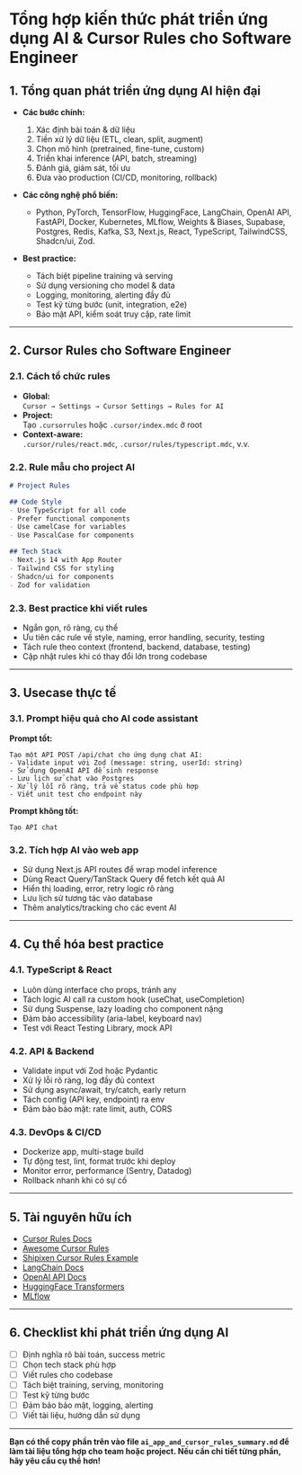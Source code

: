 # Tổng hợp kiến thức phát triển ứng dụng AI & Cursor Rules cho Software Engineer

## 1. Tổng quan phát triển ứng dụng AI hiện đại

- **Các bước chính:**
  1. Xác định bài toán & dữ liệu
  2. Tiền xử lý dữ liệu (ETL, clean, split, augment)
  3. Chọn mô hình (pretrained, fine-tune, custom)
  4. Triển khai inference (API, batch, streaming)
  5. Đánh giá, giám sát, tối ưu
  6. Đưa vào production (CI/CD, monitoring, rollback)

- **Các công nghệ phổ biến:**
  - Python, PyTorch, TensorFlow, HuggingFace, LangChain, OpenAI API, FastAPI, Docker, Kubernetes, MLflow, Weights & Biases, Supabase, Postgres, Redis, Kafka, S3, Next.js, React, TypeScript, TailwindCSS, Shadcn/ui, Zod.

- **Best practice:**
  - Tách biệt pipeline training và serving
  - Sử dụng versioning cho model & data
  - Logging, monitoring, alerting đầy đủ
  - Test kỹ từng bước (unit, integration, e2e)
  - Bảo mật API, kiểm soát truy cập, rate limit

---

## 2. Cursor Rules cho Software Engineer

### 2.1. Cách tổ chức rules

- **Global:**  
  `Cursor → Settings → Cursor Settings → Rules for AI`
- **Project:**  
  Tạo `.cursorrules` hoặc `.cursor/index.mdc` ở root
- **Context-aware:**  
  `.cursor/rules/react.mdc`, `.cursor/rules/typescript.mdc`, v.v.

### 2.2. Rule mẫu cho project AI

```markdown
# Project Rules

## Code Style
- Use TypeScript for all code
- Prefer functional components
- Use camelCase for variables
- Use PascalCase for components

## Tech Stack
- Next.js 14 with App Router
- Tailwind CSS for styling
- Shadcn/ui for components
- Zod for validation
```

### 2.3. Best practice khi viết rules

- Ngắn gọn, rõ ràng, cụ thể
- Ưu tiên các rule về style, naming, error handling, security, testing
- Tách rule theo context (frontend, backend, database, testing)
- Cập nhật rules khi có thay đổi lớn trong codebase

---

## 3. Usecase thực tế

### 3.1. Prompt hiệu quả cho AI code assistant

**Prompt tốt:**
```
Tạo một API POST /api/chat cho ứng dụng chat AI:
- Validate input với Zod (message: string, userId: string)
- Sử dụng OpenAI API để sinh response
- Lưu lịch sử chat vào Postgres
- Xử lý lỗi rõ ràng, trả về status code phù hợp
- Viết unit test cho endpoint này
```

**Prompt không tốt:**
```
Tạo API chat
```

### 3.2. Tích hợp AI vào web app

- Sử dụng Next.js API routes để wrap model inference
- Dùng React Query/TanStack Query để fetch kết quả AI
- Hiển thị loading, error, retry logic rõ ràng
- Lưu lịch sử tương tác vào database
- Thêm analytics/tracking cho các event AI

---

## 4. Cụ thể hóa best practice

### 4.1. TypeScript & React

- Luôn dùng interface cho props, tránh any
- Tách logic AI call ra custom hook (useChat, useCompletion)
- Sử dụng Suspense, lazy loading cho component nặng
- Đảm bảo accessibility (aria-label, keyboard nav)
- Test với React Testing Library, mock API

### 4.2. API & Backend

- Validate input với Zod hoặc Pydantic
- Xử lý lỗi rõ ràng, log đầy đủ context
- Sử dụng async/await, try/catch, early return
- Tách config (API key, endpoint) ra env
- Đảm bảo bảo mật: rate limit, auth, CORS

### 4.3. DevOps & CI/CD

- Dockerize app, multi-stage build
- Tự động test, lint, format trước khi deploy
- Monitor error, performance (Sentry, Datadog)
- Rollback nhanh khi có sự cố

---

## 5. Tài nguyên hữu ích

- [Cursor Rules Docs](https://docs.cursor.com/context/rules)
- [Awesome Cursor Rules](https://www.notsobrightideas.com/cursorrules)
- [Shipixen Cursor Rules Example](https://shipixen.com/boilerplate-documentation/shipixen-cursor-rules-explained)
- [LangChain Docs](https://python.langchain.com/docs/)
- [OpenAI API Docs](https://platform.openai.com/docs/)
- [HuggingFace Transformers](https://huggingface.co/docs/transformers/index)
- [MLflow](https://mlflow.org/)

---

## 6. Checklist khi phát triển ứng dụng AI

- [ ] Định nghĩa rõ bài toán, success metric
- [ ] Chọn tech stack phù hợp
- [ ] Viết rules cho codebase
- [ ] Tách biệt training, serving, monitoring
- [ ] Test kỹ từng bước
- [ ] Đảm bảo bảo mật, logging, alerting
- [ ] Viết tài liệu, hướng dẫn sử dụng

---

**Bạn có thể copy phần trên vào file `ai_app_and_cursor_rules_summary.md` để làm tài liệu tổng hợp cho team hoặc project. Nếu cần chi tiết từng phần, hãy yêu cầu cụ thể hơn!** 